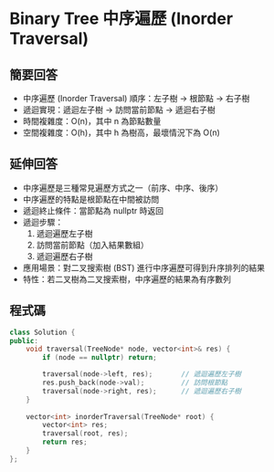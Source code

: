 # Binary Tree 中序遍歷 (Inorder Traversal)

## 簡要回答
- 中序遍歷 (Inorder Traversal) 順序：左子樹 -> 根節點 -> 右子樹
- 遞迴實現：遞迴左子樹 -> 訪問當前節點 -> 遞迴右子樹
- 時間複雜度：O(n)，其中 n 為節點數量
- 空間複雜度：O(h)，其中 h 為樹高，最壞情況下為 O(n)

## 延伸回答
- 中序遍歷是三種常見遍歷方式之一（前序、中序、後序）
- 中序遍歷的特點是根節點在中間被訪問
- 遞迴終止條件：當節點為 nullptr 時返回
- 遞迴步驟：
  1. 遞迴遍歷左子樹
  2. 訪問當前節點（加入結果數組）
  3. 遞迴遍歷右子樹
- 應用場景：對二叉搜索樹 (BST) 進行中序遍歷可得到升序排列的結果
- 特性：若二叉樹為二叉搜索樹，中序遍歷的結果為有序數列

## 程式碼
```cpp
class Solution {
public:
    void traversal(TreeNode* node, vector<int>& res) {
        if (node == nullptr) return;

        traversal(node->left, res);       // 遞迴遍歷左子樹
        res.push_back(node->val);         // 訪問根節點
        traversal(node->right, res);      // 遞迴遍歷右子樹
    }
    
    vector<int> inorderTraversal(TreeNode* root) {
        vector<int> res;
        traversal(root, res);
        return res;
    }
};
```
